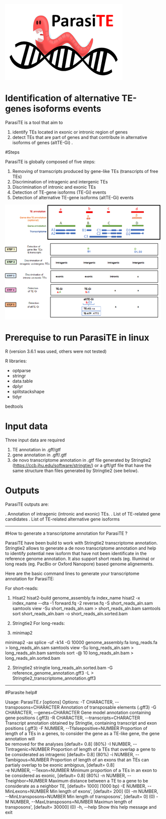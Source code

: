 ![](https://github.com/JBerthelier/ParasiTE/blob/master/logo.png)

# Identification of alternative TE-genes isoforms events

ParasiTE is a tool that aim to 
1) identify TEs located in exonic or intronic region of genes 
2) detect TEs that are part of genes and that contribute in alternative isoforms of genes (altTE-Gi) .

#Steps

ParasiTE is globally composed of five steps:

1) Removing of tramscripts produced by gene-like TEs (transcripts of free TEs)
2) Discrimination of intragenic and intergenic TEs
3) Discrimination of intronic and exonic TEs
4) Detection of TE-gene isoforms (TE-Gi) events
5) Detection of alternative TE-gene isoforms (altTE-Gi) events


![](https://github.com/JBerthelier/ParasiTE/blob/master/ParasiTE_steps_illustration.png)


# Prerequise to run ParasiTE in linux

R (version 3.6.1 was used, others were not tested)

R libraries: 
- optparse
- stringr 
- data.table 
- dplyr 
- splitstackshape 
- tidyr

bedtools

# Input data

Three input data are required

1) TE annotation in .gff/gtf 
2) gene annotation in .gff/.gtf
3) de novo transcriptome annotation in .gtf file generated by Stringtie2 (https://ccb.jhu.edu/software/stringtie/)
or a gff/gtf file that have the same structure than files generated by Stringtie2 (see below).

# Outputs

ParasiTE outputs are:

. Annotation of intragenic (intronic and exonic) TEs.
. List of TE-related gene candidates
. List of TE-related alternative gene isoforms


_____________________________________

#How to generate a transcriptome annotation for ParasiTE ?

ParasiTE have been build to work with Stringtie2 transcriptome annotation. 
Stringtie2 allows to generate a de novo transcriptome annotation and help to identify potential new isoform that have not been identificate in the reference genome annotation.
It also support short reads (eg. Illumina) or long reads (eg. PacBio or Oxford Nanopore) based genome alignements. 

Here are the basic command lines to generate your transcriptome annotation for ParasiTE:

For short-reads:

1) Hisat2
hisat2-build genome_assembly.fa index_name
hisat2 -x index_name --dta -1 forward.fq -2 reverse.fq -S short_reads_aln.sam
samtools view -Su short_reads_aln.sam > short_reads_aln.bam 
samtools sort short_reads_aln.bam -o short_reads_aln.sorted.bam

2) Stringtie2
For long-reads:

1) minimap2

minimap2 -ax splice -uf -k14 -G 10000 genome_assembly.fa long_reads.fa > long_reads_aln.sam
samtools view -Su long_reads_aln.sam > long_reads_aln.bam
samtools sort -@ 10 long_reads_aln.bam > long_reads_aln.sorted.bam

2) Stringtie2
stringtie long_reads_aln.sorted.bam -G reference_genome_annotation.gff3 -L > Stringtie2_transcriptome_annotation.gff3

____________________________________________

#Parasite help#

Usage: ParasiTE.r [options]
Options:
        -T CHARACTER, --transposons=CHARACTER
                Annotation of transposable elements (.gff3)
        -G CHARACTER, --genes=CHARACTER
                Gene model annotation containing gene positions (.gff3)
        -R CHARACTER, --transcripts=CHARACTER
                Transcript annotation obtained by Stringtie, containing transcript and exon positions (.gff3)
        -F NUMBER, --Tfalsepositive=NUMBER
                Proportion of length of a TEs in a genes, to consider the gene as a TE-like gene, the gene annotation  will              
                be removed for the analyses [default= 0.8] (80%)
        -I NUMBER, --Tintragenic=NUMBER
                Proportion of length of a TEs that overlap a gene to be considerated as intragenic [default= 0.8] (80%)
        -i NUMBER, --Tambigous=NUMBER
                Proportion of length of an exons that an TEs can partialy overlap to be exonic ambigous, [default= 0.8]          
        -e NUMBER, --Texon=NUMBER
                Minimum proportion of a TEs in an exon to be considered as exonic, [default= 0.8] (80%)
        -n NUMBER, --Tneighbor=NUMBER
                Maximum distance between a TE to a gene to be considerate as a neighbor TE, [default= 1000] (1000 bp)
        -E NUMBER, --MinLexons=NUMBER
                Min length of exons',  [default= 200] (0)
        -m NUMBER, --MinLtransposons=NUMBER
                Min length of transposons',  [default= 0] (0)
        -M NUMBER, --MaxLtransposons=NUMBER
                Maximun length of transposons',  [default= 30000] (0)
        -h, --help                 Show this help message and exit




